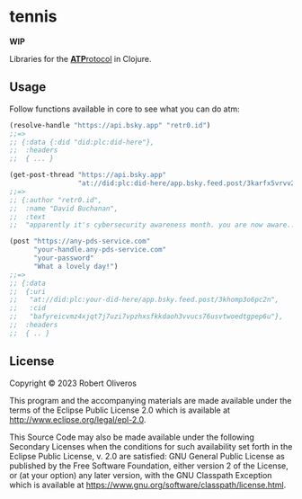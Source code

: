 # tennis

**WIP**

Libraries for the [**ATP**rotocol](https://atproto.com/) in Clojure.

## Usage

Follow functions available in core to see what you can do atm:

```clojure
(resolve-handle "https://api.bsky.app" "retr0.id")
;;=>
;; {:data {:did "did:plc:did-here"},
;;  :headers
;;  { ... }

(get-post-thread "https://api.bsky.app"
                 "at://did:plc:did-here/app.bsky.feed.post/3karfx5vrvv23")
;;=>
;; {:author "retr0.id",
;;  :name "David Buchanan",
;;  :text
;;  "apparently it's cybersecurity awareness month. you are now aware..."}

(post "https://any-pds-service.com"
      "your-handle.any-pds-service.com"
      "your-password"
      "What a lovely day!")
;;=>
;; {:data
;;  {:uri
;;   "at://did:plc:your-did-here/app.bsky.feed.post/3khomp3o6pc2n",
;;   :cid
;;   "bafyreicvmz4xjqt7j7uzi7vpzhxsfkkdaoh3vvucs76usvtwoedtgpep6u"},
;;  :headers
;;  { .. }
```

## License

Copyright © 2023 Robert Oliveros

This program and the accompanying materials are made available under the
terms of the Eclipse Public License 2.0 which is available at
http://www.eclipse.org/legal/epl-2.0.

This Source Code may also be made available under the following Secondary
Licenses when the conditions for such availability set forth in the Eclipse
Public License, v. 2.0 are satisfied: GNU General Public License as published by
the Free Software Foundation, either version 2 of the License, or (at your
option) any later version, with the GNU Classpath Exception which is available
at https://www.gnu.org/software/classpath/license.html.
